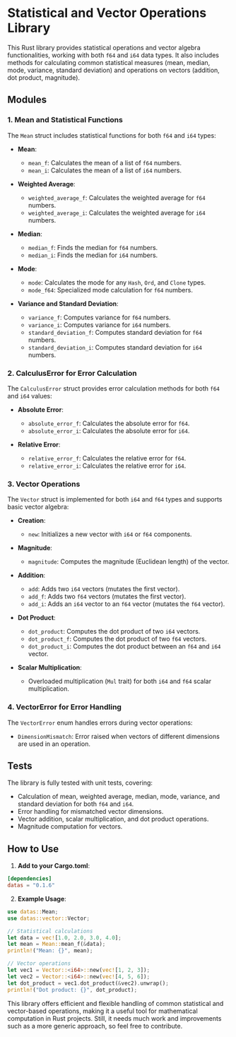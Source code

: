 # Statistical and Vector Operations Library

This Rust library provides statistical operations and vector algebra functionalities, working with both `f64` and `i64` data types. It also includes methods for calculating common statistical measures (mean, median, mode, variance, standard deviation) and operations on vectors (addition, dot product, magnitude).

## Modules

### 1. **Mean and Statistical Functions**

The `Mean` struct includes statistical functions for both `f64` and `i64` types:
- **Mean**:
  - `mean_f`: Calculates the mean of a list of `f64` numbers.
  - `mean_i`: Calculates the mean of a list of `i64` numbers.
  
- **Weighted Average**:
  - `weighted_average_f`: Calculates the weighted average for `f64` numbers.
  - `weighted_average_i`: Calculates the weighted average for `i64` numbers.
  
- **Median**:
  - `median_f`: Finds the median for `f64` numbers.
  - `median_i`: Finds the median for `i64` numbers.
  
- **Mode**:
  - `mode`: Calculates the mode for any `Hash`, `Ord`, and `Clone` types.
  - `mode_f64`: Specialized mode calculation for `f64` numbers.

- **Variance and Standard Deviation**:
  - `variance_f`: Computes variance for `f64` numbers.
  - `variance_i`: Computes variance for `i64` numbers.
  - `standard_deviation_f`: Computes standard deviation for `f64` numbers.
  - `standard_deviation_i`: Computes standard deviation for `i64` numbers.

### 2. **CalculusError for Error Calculation**

The `CalculusError` struct provides error calculation methods for both `f64` and `i64` values:
- **Absolute Error**:
  - `absolute_error_f`: Calculates the absolute error for `f64`.
  - `absolute_error_i`: Calculates the absolute error for `i64`.
  
- **Relative Error**:
  - `relative_error_f`: Calculates the relative error for `f64`.
  - `relative_error_i`: Calculates the relative error for `i64`.

### 3. **Vector Operations**

The `Vector` struct is implemented for both `i64` and `f64` types and supports basic vector algebra:
- **Creation**: 
  - `new`: Initializes a new vector with `i64` or `f64` components.
  
- **Magnitude**:
  - `magnitude`: Computes the magnitude (Euclidean length) of the vector.

- **Addition**:
  - `add`: Adds two `i64` vectors (mutates the first vector).
  - `add_f`: Adds two `f64` vectors (mutates the first vector).
  - `add_i`: Adds an `i64` vector to an `f64` vector (mutates the `f64` vector).

- **Dot Product**:
  - `dot_product`: Computes the dot product of two `i64` vectors.
  - `dot_product_f`: Computes the dot product of two `f64` vectors.
  - `dot_product_i`: Computes the dot product between an `f64` and `i64` vector.

- **Scalar Multiplication**:
  - Overloaded multiplication (`Mul` trait) for both `i64` and `f64` scalar multiplication.

### 4. **VectorError for Error Handling**

The `VectorError` enum handles errors during vector operations:
- `DimensionMismatch`: Error raised when vectors of different dimensions are used in an operation.

## Tests

The library is fully tested with unit tests, covering:
- Calculation of mean, weighted average, median, mode, variance, and standard deviation for both `f64` and `i64`.
- Error handling for mismatched vector dimensions.
- Vector addition, scalar multiplication, and dot product operations.
- Magnitude computation for vectors.

## How to Use

1. **Add to your Cargo.toml**:
```toml
[dependencies]
datas = "0.1.6"
```

2. **Example Usage**:
```rust
use datas::Mean;
use datas::vector::Vector;

// Statistical calculations
let data = vec![1.0, 2.0, 3.0, 4.0];
let mean = Mean::mean_f(&data);
println!("Mean: {}", mean);

// Vector operations
let vec1 = Vector::<i64>::new(vec![1, 2, 3]);
let vec2 = Vector::<i64>::new(vec![4, 5, 6]);
let dot_product = vec1.dot_product(&vec2).unwrap();
println!("Dot product: {}", dot_product);
```

This library offers efficient and flexible handling of common statistical and vector-based operations, making it a useful tool for mathematical computation in Rust projects. Still, it needs much work and improvements such as a more generic approach, so feel free to contribute.